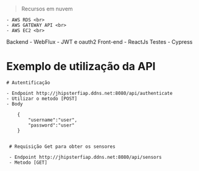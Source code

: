 
  > <p> Recursos em nuvem <br>
    - AWS RDS <br>
    - AWS GATEWAY API <br>
    - AWS EC2 <br>
  Backend
    - WebFlux
    - JWT e oauth2
  Front-end
    - ReactJs
  Testes
    - Cypress

</p>

  
# Exemplo de utilização da API
    
    # Autentificação

    - Endpoint http://jhipsterfiap.ddns.net:8080/api/authenticate
    - Utilizar o metodo [POST]
    - Body
    
        {
            "username":"user",
            "password":"user"
        }
        
        
     # Requisição Get para obter os sensores
     
     - Endpoint http://jhipsterfiap.ddns.net:8080/api/sensors
     - Metodo [GET]
          
 
